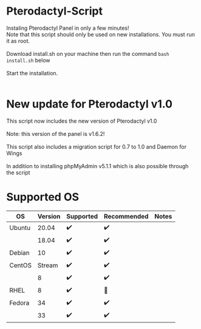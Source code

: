 # Pterodactyl-Script
Instaling Pterodactyl Panel in only a few minutes! <br />
Note that this script should only be used on new installations. You must run it as root. <br />
<br />
Download install.sh on your machine then run the command `bash install.sh` below <br />
<br /> 
Start the installation. <br />
<br />

# New update for Pterodactyl v1.0
This script now includes the new version of Pterodactyl v1.0 <br/> 
<br/>
Note: this version of the panel is v1.6.2! <br />
<br>
This script also includes a migration script for 0.7 to 1.0 and Daemon for Wings <br />
<br />
In addition to installing phpMyAdmin v5.1.1 which is also possible through the script
<br />
# Supported OS
| OS			| Version | Supported            | Recommended        | Notes                                |
| -----------------     | ------- | -------------------- | ------------------ | ------------------------------------ |
| Ubuntu                | 20.04   | :heavy_check_mark:   | :heavy_check_mark: |                                      |
|                       | 18.04   | :heavy_check_mark:   | :heavy_check_mark: |                                      |
| Debian                | 10      | :heavy_check_mark:   | :heavy_check_mark: |                                      |
| CentOS                | Stream  | :heavy_check_mark:   | :heavy_check_mark: |                                      |
|                       | 8       | :heavy_check_mark:   | :heavy_check_mark: |                                      |
| RHEL                  | 8       | :heavy_check_mark:   | :red_circle:       |                                      |
| Fedora                | 34      | :heavy_check_mark:   | :heavy_check_mark: |                                      |
|                       | 33      | :heavy_check_mark:   | :heavy_check_mark: |                                      |
